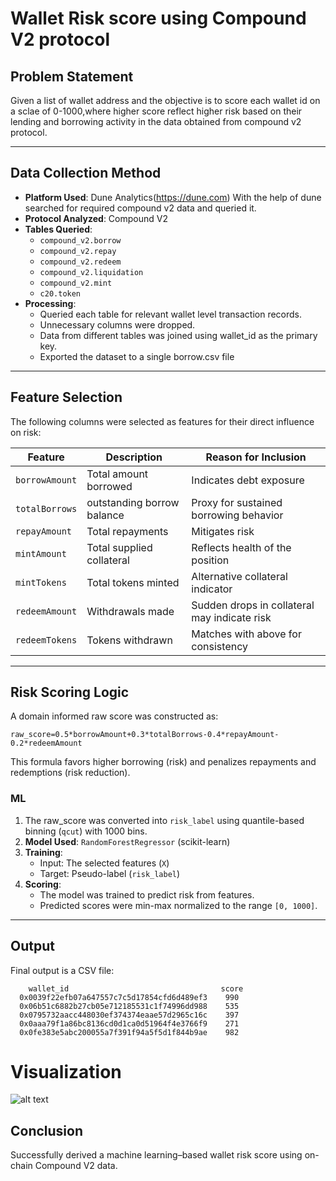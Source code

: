 # Wallet Risk score using Compound V2 protocol 


##  Problem Statement

Given a list of wallet address and the objective is to score each wallet id on a sclae of 0-1000,where higher score reflect higher risk based on their lending and borrowing activity in the data obtained from compound v2 protocol.


---

## Data Collection Method

- **Platform Used**: Dune Analytics(https://dune.com)
With the help of dune searched for required compound v2 data and queried it.
- **Protocol Analyzed**: Compound V2
- **Tables Queried**:
  - `compound_v2.borrow`
  - `compound_v2.repay`
  - `compound_v2.redeem`
  - `compound_v2.liquidation`
  - `compound_v2.mint`
  - `c20.token`
- **Processing**:
  - Queried each table for relevant wallet level transaction records.
  - Unnecessary columns were dropped.
  - Data from different tables was joined using wallet_id as the primary key.
  - Exported the dataset to a single borrow.csv file

---

##  Feature Selection 

The following columns were selected as features for their direct influence on risk:

| Feature         | Description                                      | Reason for Inclusion                        |
|----------------|--------------------------------------------------|---------------------------------------------|
| `borrowAmount` | Total amount borrowed                            | Indicates debt exposure                     |
| `totalBorrows` | outstanding borrow balance                       | Proxy for sustained borrowing behavior      |
| `repayAmount`  | Total repayments                                 | Mitigates risk                              |
| `mintAmount`   | Total supplied collateral                        | Reflects health of the position             |
| `mintTokens`   | Total tokens minted                              | Alternative collateral indicator            |
| `redeemAmount` | Withdrawals made                                 | Sudden drops in collateral may indicate risk|
| `redeemTokens` | Tokens withdrawn                                 | Matches with above for consistency          |

---

## Risk Scoring Logic

A domain informed raw score was constructed as:
```
raw_score=0.5*borrowAmount+0.3*totalBorrows-0.4*repayAmount-0.2*redeemAmount

```
This formula favors higher borrowing (risk) and penalizes repayments and redemptions (risk reduction).

### ML

1. The raw_score was converted into `risk_label` using quantile-based binning (`qcut`) with 1000 bins.
2. **Model Used**: `RandomForestRegressor` (scikit-learn)
3. **Training**:
   - Input: The selected features (`X`)
   - Target: Pseudo-label (`risk_label`)
4. **Scoring**:
   - The model was trained to predict risk from features.
   - Predicted scores were min-max normalized to the range `[0, 1000]`.

---

## Output

Final output is a CSV file:

```csv
    wallet_id                                  score
  0x0039f22efb07a647557c7c5d17854cfd6d489ef3    990
  0x06b51c6882b27cb05e712185531c1f74996dd988    535
  0x0795732aacc448030ef374374eaae57d2965c16c    397
  0x0aaa79f1a86bc8136cd0d1ca0d51964f4e3766f9    271
  0x0fe383e5abc200055a7f391f94a5f5d1f844b9ae    982
```

# Visualization

![alt text](image-2.png)


## Conclusion
Successfully derived a machine learning–based wallet risk score using on-chain Compound V2 data.
